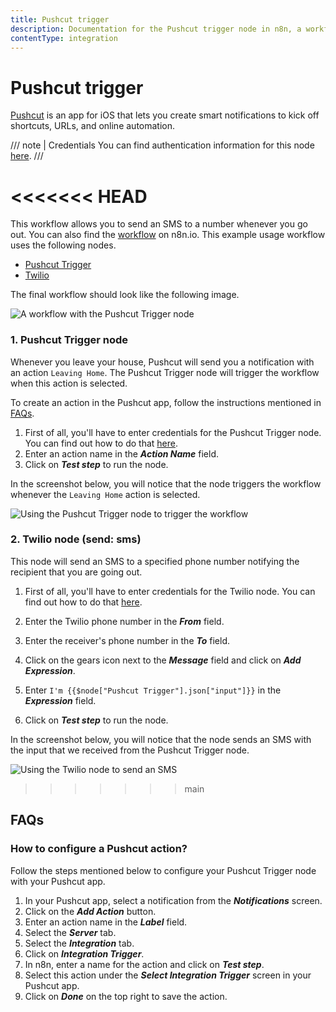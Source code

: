 ```yaml
---
title: Pushcut trigger
description: Documentation for the Pushcut trigger node in n8n, a workflow automation platform. Includes details of operations and configuration, and links to examples and credentials information.
contentType: integration
---
```


# Pushcut trigger

[Pushcut](https://pushcut.io) is an app for iOS that lets you create smart notifications to kick off shortcuts, URLs, and online automation.

/// note | Credentials
You can find authentication information for this node [here](/integrations/builtin/credentials/pushcut/).
///


<<<<<<< HEAD
=======
This workflow allows you to send an SMS to a number whenever you go out. You can also find the [workflow](https://n8n.io/workflows/870) on n8n.io. This example usage workflow uses the following nodes.

- [Pushcut Trigger]()
- [Twilio](/integrations/builtin/app-nodes/n8n-nodes-base.twilio/)

The final workflow should look like the following image.

![A workflow with the Pushcut Trigger node](/_images/integrations/builtin/trigger-nodes/pushcuttrigger/workflow.png)

### 1. Pushcut Trigger node

Whenever you leave your house, Pushcut will send you a notification with an action `Leaving Home`. The Pushcut Trigger node will trigger the workflow when this action is selected.

To create an action in the Pushcut app, follow the instructions mentioned in [FAQs](#how-to-configure-a-pushcut-action).

1. First of all, you'll have to enter credentials for the Pushcut Trigger node. You can find out how to do that [here](/integrations/builtin/credentials/pushcut/).
2. Enter an action name in the ***Action Name*** field.
3. Click on ***Test step*** to run the node.

In the screenshot below, you will notice that the node triggers the workflow whenever the `Leaving Home` action is selected.

![Using the Pushcut Trigger node to trigger the workflow](/_images/integrations/builtin/trigger-nodes/pushcuttrigger/pushcuttrigger_node.png)

### 2. Twilio node (send: sms)

This node will send an SMS to a specified phone number notifying the recipient that you are going out.

1. First of all, you'll have to enter credentials for the Twilio node. You can find out how to do that [here](/integrations/builtin/credentials/twilio/).
2. Enter the Twilio phone number in the ***From*** field.
4. Enter the receiver's phone number in the ***To*** field.
5. Click on the gears icon next to the ***Message*** field and click on ***Add Expression***.

6. Enter `I'm {{$node["Pushcut Trigger"].json["input"]}}` in the ***Expression*** field.
7. Click on ***Test step*** to run the node.


In the screenshot below, you will notice that the node sends an SMS with the input that we received from the Pushcut Trigger node.

![Using the Twilio node to send an SMS](/_images/integrations/builtin/trigger-nodes/pushcuttrigger/twilio_node.png)
>>>>>>> main

## FAQs

### How to configure a Pushcut action?

Follow the steps mentioned below to configure your Pushcut Trigger node with your Pushcut app.

1. In your Pushcut app, select a notification from the ***Notifications*** screen.
2. Click on the ***Add Action*** button.
3. Enter an action name in the ***Label*** field.
4. Select the ***Server*** tab.
5. Select the ***Integration*** tab.
6. Click on ***Integration Trigger***.
7. In n8n, enter a name for the action and click on ***Test step***.
8. Select this action under the ***Select Integration Trigger*** screen in your Pushcut app.
9. Click on ***Done*** on the top right to save the action.




